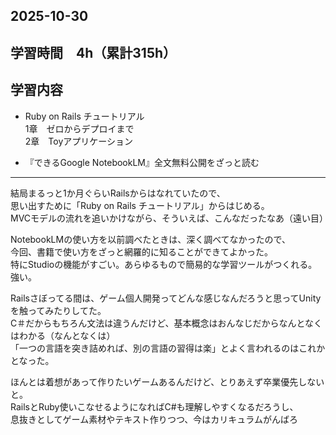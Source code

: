 ## 2025-10-30

## 学習時間　4h（累計315h）

## 学習内容　
- Ruby on Rails チュートリアル<br>
1章　ゼロからデプロイまで<br>
2章　Toyアプリケーション

- 『できるGoogle NotebookLM』全文無料公開をざっと読む

---

結局まるっと1か月ぐらいRailsからはなれていたので、<br>
思い出すために「Ruby on Rails チュートリアル」からはじめる。<br>
MVCモデルの流れを追いかけながら、そういえば、こんなだったなあ（遠い目）

NotebookLMの使い方を以前調べたときは、深く調べてなかったので、<br>
今回、書籍で使い方をざっと網羅的に知ることができてよかった。<br>
特にStudioの機能がすごい。あらゆるもので簡易的な学習ツールがつくれる。強い。

Railsさぼってる間は、ゲーム個人開発ってどんな感じなんだろうと思ってUnityを触ってみたりしてた。<br>
C＃だからもちろん文法は違うんだけど、基本概念はおんなじだからなんとなくはわかる（なんとなくは）<br>
「一つの言語を突き詰めれば、別の言語の習得は楽」とよく言われるのはこれかとなった。

ほんとは着想があって作りたいゲームあるんだけど、とりあえず卒業優先しないと。<br>
RailsとRuby使いこなせるようになればC#も理解しやすくなるだろうし、<br>
息抜きとしてゲーム素材やテキスト作りつつ、今はカリキュラムがんばろ
